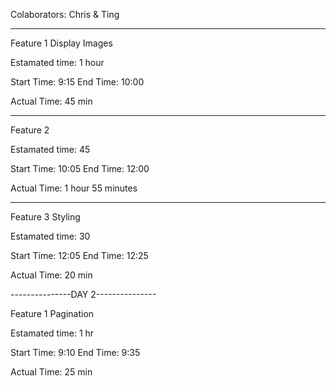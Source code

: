 Colaborators: Chris & Ting

-----------------------------

Feature 1 Display Images

Estamated time: 1 hour

Start Time: 9:15
End Time: 10:00

Actual Time: 45 min

------------------------

Feature 2

Estamated time: 45

Start Time: 10:05
End Time: 12:00

Actual Time: 1 hour 55 minutes

-------------------------------------

Feature 3 Styling

Estamated time: 30

Start Time: 12:05
End Time: 12:25

Actual Time: 20 min

---------------DAY 2---------------

Feature 1 Pagination

Estamated time: 1 hr

Start Time: 9:10
End Time: 9:35

Actual Time: 25 min